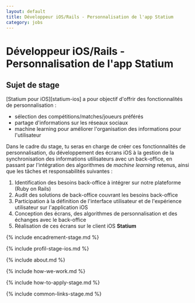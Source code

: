 ```yaml
---
layout: default
title: Développeur iOS/Rails - Personnalisation de l'app Statium
category: jobs
---
```


# Développeur iOS/Rails - Personnalisation de l'app Statium



## Sujet de stage

[Statium pour iOS][statium-ios] a pour objectif d'offrir des fonctionnalités de personnalisation : 

- sélection des compétitions/matches/joueurs préférés
- partage d'informations sur les réseaux sociaux
- machine learning pour améliorer l'organisation des informations pour l'utilisateur
 
Dans le cadre du stage, tu seras en charge de créer ces fonctionnalités de personnalisation, du développement des écrans iOS à la gestion de la synchronisation des informations utilisateurs avec un back-office, en passant par l'intégration des algorithmes de *machine learning* retenus, ainsi que les tâches et responsabilités suivantes :  

1. Identification des besoins back-office à intégrer sur notre plateforme (Ruby on Rails)
1. Audit des solutions de back-office couvrant les besoins back-office
1. Participation à la définition de l'interface utilisateur et de l'expérience utilisateur sur l'application iOS
1. Conception des écrans, des algorithmes de personnalisation et des échanges avec le back-office
1. Réalisation de ces écrans sur le client iOS **Statium**



{% include encadrement-stage.md %}



{% include profil-stage-ios.md %}



{% include about.md %}



{% include how-we-work.md %}



{% include how-to-apply-stage.md %}



{% include common-links-stage.md %}

